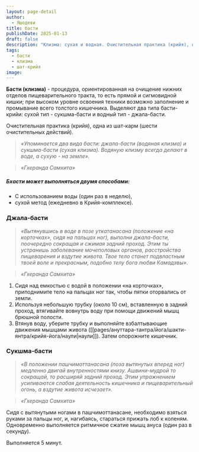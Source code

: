 ```yaml
---
layout: page-detail
author:
  - Яшодеви
title: басти
publishDate: 2025-01-13
draft: false
description: "Клизма: сухая и водная. Очистительная практика (крийя), одна из шат-карм (шести очистительных действий)."
tags:
  - басти
  - клизма
  - шат-крийя
image:
---
```

**Басти (клизма)** - процедура, ориентированная на очищение нижних отделов пищеварительного тракта, то есть прямой и сигмовидной кишки; при высоком уровне освоения техники возможно заполнение и промывание всего толстого кишечника. Выделяют два типа басти-крийи: сухой тип - сукшма-басти и водный тип - джала-басти.

Очистительная практика (крийя), одна из шат-карм (шести очистительных действий).

>*«Упоминается два вида басти: джала-басти (водяная клизма) и сукшма-басти (сухая клизма). Водяную клизму всегда делают в воде, а сухую - на земле».*

>*«Гхеранда Самхита»* 

##### Бхасти может выполняться двумя способами: 

- С использованием воды (один раз в неделю),
- сухой метод (ежедневно в Крийя-комплексе). 

### Джала-басти 

>*«Вытянувшись в воде в позе уткатанасана (положение «на корточках», сидя на пальцах ног), выполни джала-басти, поочередно сокращая и сжимая задний проход.*
>*Этим ты устранишь заболевание мочеполовых органов, расстройства пищеварения и вздутие живота. Твое тело станет подвластным твоей воле и прекрасным, подобно телу бога любви Камадэвы».*

>*«Гхеранда Самхита»*

1. Сидя над емкостью с водой в положении «на корточках», приподнимите тело на пальцах ног так, чтобы пятки оторвались от земли.
2. Используя небольшую трубку (около 10 см), вставленную в задний проход, втягивайте вовнутрь воду при помощи движений мышц брюшной полости.
3. Втянув воду, уберите трубку и выполняйте взбалтывающие движения мышцами живота ([[pages/ануттара-тантра/йога/шакти-янтра/крийя-йога/наули|наули]]). Затем опорожните кишечник. 

### Сукшма-басти 

>*«В положении пашчимоттанасана (поза вытянутых вперед ног) медленно двигай внутренностями книзу. Ашвини-мудрой то сокращай, то расширяй задний проход. Этим упражнением усиливаются слабая деятельность кишечника и пищеварительный огонь, а вздутие живота исчезает».*

>*«Гхеранда Самхита»*

Сидя с вытянутыми ногами в пашчимоттанасане, необходимо взяться руками за пальцы ног, и, нагибаясь, стараться прижать лоб к коленям. Одновременно выполняется ритмичное сжатие мышц ануса (один раз в секунду). 

Выполняется 5 минут.